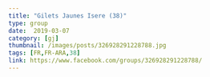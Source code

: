 ```yaml
---
title: "Gilets Jaunes Isere (38)"
type: group
date:  2019-03-07
category: [gj]
thumbnail: /images/posts/326928291228788.jpg
tags: [FR,FR-ARA,38]
link: https://www.facebook.com/groups/326928291228788/
---
```

